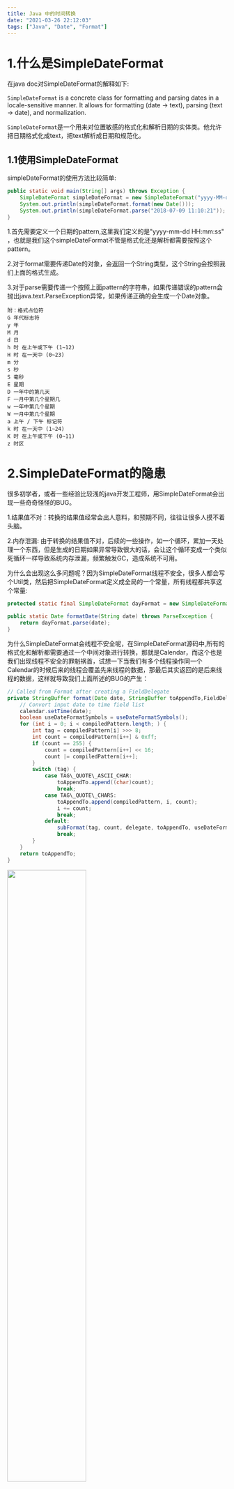 ```yaml
---
title: Java 中的时间转换
date: "2021-03-26 22:12:03"
tags: ["Java", "Date", "Format"]
---
```


# 1.什么是SimpleDateFormat


在java doc对SimpleDateFormat的解释如下:

`SimpleDateFormat` is a concrete class for formatting and parsing dates in a locale-sensitive manner. It allows for formatting
(date &rarr; text), parsing (text &rarr; date), and normalization.

`SimpleDateFormat`是一个用来对位置敏感的格式化和解析日期的实体类。他允许把日期格式化成text，把text解析成日期和规范化。

## 1.1使用SimpleDateFormat

simpleDateFormat的使用方法比较简单:

```java
public static void main(String[] args) throws Exception {
    SimpleDateFormat simpleDateFormat = new SimpleDateFormat("yyyy-MM-dd HH:mm:ss");
    System.out.println(simpleDateFormat.format(new Date()));
    System.out.println(simpleDateFormat.parse("2018-07-09 11:10:21"));
}
```

1.首先需要定义一个日期的pattern,这里我们定义的是"yyyy-mm-dd HH:mm:ss" ，也就是我们这个simpleDateFormat不管是格式化还是解析都需要按照这个pattern。

2.对于format需要传递Date的对象，会返回一个String类型，这个String会按照我们上面的格式生成。

3.对于parse需要传递一个按照上面pattern的字符串，如果传递错误的pattern会抛出java.text.ParseException异常，如果传递正确的会生成一个Date对象。

 
```
附：格式占位符
G 年代标志符
y 年
M 月
d 日
h 时 在上午或下午 (1~12)
H 时 在一天中 (0~23)
m 分
s 秒
S 毫秒
E 星期
D 一年中的第几天
F 一月中第几个星期几
w 一年中第几个星期
W 一月中第几个星期
a 上午 / 下午 标记符
k 时 在一天中 (1~24)
K 时 在上午或下午 (0~11)
z 时区
```

# 2.SimpleDateFormat的隐患


很多初学者，或者一些经验比较浅的java开发工程师，用SimpleDateFormat会出现一些奇奇怪怪的BUG。

1.结果值不对：转换的结果值经常会出人意料，和预期不同，往往让很多人摸不着头脑。

2.内存泄漏: 由于转换的结果值不对，后续的一些操作，如一个循环，累加一天处理一个东西，但是生成的日期如果异常导致很大的话，会让这个循环变成一个类似死循环一样导致系统内存泄漏，频繁触发GC，造成系统不可用。

为什么会出现这么多问题呢？因为SimpleDateFormat线程不安全，很多人都会写个Util类，然后把SimpleDateFormat定义成全局的一个常量，所有线程都共享这个常量:


```java
protected static final SimpleDateFormat dayFormat = new SimpleDateFormat("yyyy-MM-dd");

public static Date formatDate(String date) throws ParseException {
    return dayFormat.parse(date);
}
```


为什么SimpleDateFormat会线程不安全呢，在SimpleDateFormat源码中,所有的格式化和解析都需要通过一个中间对象进行转换，那就是Calendar，而这个也是我们出现线程不安全的罪魁祸首，试想一下当我们有多个线程操作同一个Calendar的时候后来的线程会覆盖先来线程的数据，那最后其实返回的是后来线程的数据，这样就导致我们上面所述的BUG的产生：


```java
// Called from Format after creating a FieldDelegate
private StringBuffer format(Date date, StringBuffer toAppendTo,FieldDelegate delegate) {
    // Convert input date to time field list
    calendar.setTime(date);
    boolean useDateFormatSymbols = useDateFormatSymbols();
    for (int i = 0; i < compiledPattern.length; ) {
        int tag = compiledPattern[i] >>> 8;
        int count = compiledPattern[i++] & 0xff;
        if (count == 255) {
            count = compiledPattern[i++] << 16;
            count |= compiledPattern[i++];
        }
        switch (tag) {
            case TAG\_QUOTE\_ASCII_CHAR:
                toAppendTo.append((char)count);
                break;
            case TAG\_QUOTE\_CHARS:
                toAppendTo.append(compiledPattern, i, count);
                i += count;
                break;
            default:
                subFormat(tag, count, delegate, toAppendTo, useDateFormatSymbols);
                break;
        }
    }
    return toAppendTo;
}
```

<img src="https://user-gold-cdn.xitu.io/2018/7/18/164ada6def13ed96?w=1150&h=1218&f=png&s=614095" width=60% height=auto/>

# 3.如何避坑


对于SimpleDateFormat的解决方法有下面几种:

## 3.1新建SimpleDateFormat


上面出现Bug的原因是因为所有线程都共用一个SimpleDateFormat，这里有个比较好解决的办法，每次使用的时候都创建一个新的SimpleDateFormat,我们可以在DateUtils中将创建SimpleDateFormat放在方法内部:

```java
public static Date formatDate(String date) throws ParseException {
    SimpleDateFormat dayFormat = new SimpleDateFormat("yyyy-MM-dd");
    return dayFormat.parse(date);
}
```


上面这个方法虽然能解决我们的问题但是引入了另外一个问题就是，如果这个方法使用量比较大，有可能会频繁造成Young gc，整个系统还是会受一定的影响。

## 3.2使用ThreadLocal


使用ThreadLocal能避免上面频繁的造成Young gc，我们对每个线程都使用ThreadLocal进行保存，由于ThreadLocal是线程之间隔离开的，所以不会出现线程安全问题:


```java
private static ThreadLocal<SimpleDateFormat> simpleDateFormatThreadLocal = new ThreadLocal<>();

public static Date formatDate(String date) throws ParseException {
    SimpleDateFormat dayFormat = getSimpleDateFormat();
    return dayFormat.parse(date);

}

private static SimpleDateFormat getSimpleDateFormat() {
    SimpleDateFormat simpleDateFormat = simpleDateFormatThreadLocal.get();
    if (simpleDateFormat == null){
        simpleDateFormat = new SimpleDateFormat("yyyy-mm-dd  HH:mm:ss")
        simpleDateFormatThreadLocal.set(simpleDateFormat);
    }
    return simpleDateFormat;
}
```


## 3.3使用第三方工具包


虽然上面的ThreadLocal能解决我们出现的问题，但是第三方工具包提供的功能更加强大,在java中有两个类库比较出名一个是Joda-Time，一个是Apache common包

### 3.3.1 Joda-Time(推荐)

Joda-Time 令时间和日期值变得易于管理、操作和理解。对于我们复杂的操作都可以使用Joda-Time操作，下面我列举两个例子,对于把日期加上90天，如果使用原生的Jdk我们需要这样写:


```java
Calendar calendar = Calendar.getInstance();
calendar.set(2000, Calendar.JANUARY, 1, 0, 0, 0);
SimpleDateFormat sdf = new SimpleDateFormat("E MM/dd/yyyy HH:mm:ss.SSS");
calendar.add(Calendar.DAY\_OF\_MONTH, 90);
System.out.println(sdf.format(calendar.getTime()));
```


但是在我们的joda-time中只需要两句话，并且api也比较通俗易懂，所以你为什么不用Joda-Time呢？


```java
DateTime dateTime = new DateTime(2000, 1, 1, 0, 0, 0, 0);
System.out.println(dateTime.plusDays(90).toString("E MM/dd/yyyy HH:mm:ss.SSS");
```


### 3.3.2 common-lang包

在common-lang包中有个类叫FastDateFormat，由于common-lang这个包基本被很多Java项目都会引用，所以你可以不用专门去引用处理时间包，即可处理时间，在FastDateFormat中每次处理时间的时候会创建一个calendar,使用方法比较简单代码如下所示:

FastDateFormat.getInstance().format(new Date());

## 3.4升级jdk8(推荐)


在java8中Date这个类中的很多方法包括构造方法都被打上了@Deprecated废弃的注解，取而代之的是LocalDateTime,LocalDate LocalTime这三个类：

*   _LocalDate无法包含时间；_
*   _LocalTime无法包含日期；_
*   _LocalDateTime才能同时包含日期和时间。_
    

如果你是Java8，那你一定要使用他，在日期的格式化和解析方面不用考虑线程安全性，代码如下:


```java
public static String formatTime(LocalDateTime time,String pattern) {
    return time.format(DateTimeFormatter.ofPattern(pattern));
}
```


​

当然localDateTime是java8的一大亮点，当然不仅仅只是解决了线程安全的问题，同样也提供了一些其他的运算比如加减天数:


```java
//日期加上一个数,根据field不同加不同值,field为ChronoUnit.*
public static LocalDateTime plus(LocalDateTime time, long number, TemporalUnit field) {
    return time.plus(number, field);
}

​//日期减去一个数,根据field不同减不同值,field参数为ChronoUnit.*
public static LocalDateTime minu(LocalDateTime time, long number, TemporalUnit field){
    return time.minus(number,field);
}
```


最后，如果你担心使用LocalDateTime 会对你现有的代码产生很大的改变的话，那你可以将他们两进行互转:


```java
//Date转换为LocalDateTime
public static LocalDateTime convertDateToLDT(Date date) {
    return LocalDateTime.ofInstant(date.toInstant(), ZoneId.systemDefault());
}

​//LocalDateTime转换为Date
public static Date convertLDTToDate(LocalDateTime time) {
    return Date.from(time.atZone(ZoneId.systemDefault()).toInstant());
}
```

